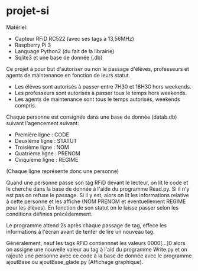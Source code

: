 # projet-si

Matériel:

- Capteur RFiD RC522 (avec ses tags à 13,56MHz)
- Raspberry Pi 3
- Language Python2 (du fait de la librairie)
- Sqlite3 et une base de donnée (.db)

Ce projet à pour but d'autoriser ou non le passage d'élèves, professeurs et agents de maintenance en fonction de leurs statut.

- Les élèves sont autorisés à passer entre 7H30 et 18H30 hors weekends.
- Les professeurs sont autorisés à passer tous le temps hors weekends.
- Les agents de maintenance sont tous le temps autorisés, weekends compris.

Chaque personne est consignée dans une base de donnée (datab.db) suivant l'agencement suivant:

- Première ligne : CODE
- Deuxième ligne : STATUT
- Troisième ligne : NOM
- Quatrième ligne : PRENOM
- Cinquième ligne : REGIME

(Chaque ligne représente donc une personne)

Quand une personne passe son tag RFiD devant le lecteur, on lit le code et le cherche dans la base de donnée à l'aide du programme Read.py. 
Si il n'y est pas on refuse le passage. Si il y est, alors on lit les informations relative à cette personne et les affiche (NOM PRENOM et éventuellement REGIME pour les élèves).
En fonction de son statut on le laisse passer selon les conditions définies précédemment.

Le programme attend 2s après chaque passage de tag, effece les informations à l'écran avant de tenter de lire un nouveau tag.

Généralement, neuf les tags RFiD contiennnet les valeurs 0000[...]0 alors on assigne une nouvelle valeur au tag à l'aid du programme Write.py et on rajoute une personne avec ce code à la base de donnée avec le programme ajoutBase ou ajoutBase_glade.py (Affichage graphique).





